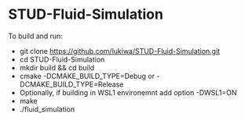 # STUD-Fluid-Simulation
To build and run:
- git clone https://github.com/lukiwa/STUD-Fluid-Simulation.git
- cd STUD-Fluid-Simulation
- mkdir build && cd build
- cmake -DCMAKE_BUILD_TYPE=Debug or -DCMAKE_BUILD_TYPE=Release
- Optionally, if building in WSL1 environemnt add option -DWSL1=ON
- make
- ./fluid_simulation
